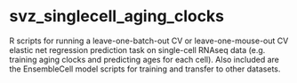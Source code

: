 # svz_singlecell_aging_clocks
R scripts for running a leave-one-batch-out CV or leave-one-mouse-out CV elastic net regression prediction task on single-cell RNAseq data (e.g. training aging clocks and predicting ages for each cell). Also included are the EnsembleCell model scripts for training and transfer to other datasets.
